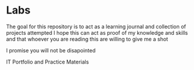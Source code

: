# Labs

The goal for this repository is to act as a learning journal and collection of projects attempted
I hope this can act as proof of my knowledge and skills and that whoever you are reading this are willing to give me a shot

I promise you will not be disapointed

IT Portfolio and Practice Materials



